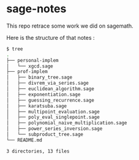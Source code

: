 # sage-notes

This repo retrace some work we did on sagemath.

Here is the structure of that notes : 
```sh 
$ tree
.
├── personal-implem
│   └── xgcd.sage
├── prof-implem
│   ├── binary_tree.sage
│   ├── divrem_via_series.sage
│   ├── euclidean_algorithm.sage
│   ├── exponentiation.sage
│   ├── guessing_recurrence.sage
│   ├── karatsuba.sage
│   ├── multipoint_evaluation.sage
│   ├── poly_eval_singlepoint.sage
│   ├── polynomial_naive_multiplication.sage
│   ├── power_series_inversion.sage
│   └── subproduct_tree.sage
└── README.md

3 directories, 13 files
```
